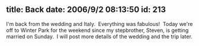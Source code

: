 title: Back
date: 2006/9/2 08:13:50
id: 213
---
I'm back from the wedding and Italy.  Everything was fabulous!  Today we're off to Winter Park for the weekend since my stepbrother, Steven, is getting married on Sunday.  I will post more details of the wedding and the trip later.